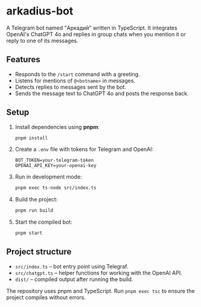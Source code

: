 # arkadius-bot

A Telegram bot named "Аркадий" written in TypeScript. It integrates OpenAI's ChatGPT&nbsp;4o and replies in group chats when you mention it or reply to one of its messages.

## Features

- Responds to the `/start` command with a greeting.
- Listens for mentions of `@<botname>` in messages.
- Detects replies to messages sent by the bot.
- Sends the message text to ChatGPT&nbsp;4o and posts the response back.

## Setup

1. Install dependencies using **pnpm**:
   ```bash
   pnpm install
   ```
2. Create a `.env` file with tokens for Telegram and OpenAI:
   ```
   BOT_TOKEN=your-telegram-token
   OPENAI_API_KEY=your-openai-key
   ```
3. Run in development mode:
   ```bash
   pnpm exec ts-node src/index.ts
   ```
4. Build the project:
   ```bash
   pnpm run build
   ```
5. Start the compiled bot:
   ```bash
   pnpm start
   ```

## Project structure

- `src/index.ts` – bot entry point using Telegraf.
- `src/chatgpt.ts` – helper functions for working with the OpenAI API.
- `dist/` – compiled output after running the build.

The repository uses pnpm and TypeScript. Run `pnpm exec tsc` to ensure the
project compiles without errors.
